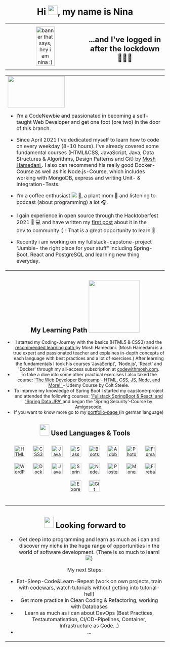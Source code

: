 

<h1 align="center">Hi <img src="https://raw.githubusercontent.com/MartinHeinz/MartinHeinz/master/wave.gif" width="30px">, my name is Nina</h1>
<table><tr>
 <td valign="center" width="50%">
 
<div align="center">
 <img src="https://user-images.githubusercontent.com/82531854/124768857-4d6c3880-df39-11eb-81a1-45433ae05e24.jpg" alt="banner that says, hey i am nina :)" width='50%' > 

</div>
 </td>
<td valign="center" width="50%">
 
<div align="center">
<h2> ...and I've logged in after the lockdown👩🏾‍💻</h2>
</div>
 </td>
</div></td></tr></table>  
  
 
 <table><tr>
  <td valign="center" width="100%">
<div align="left">

 <div align="left"> <img src="https://media.giphy.com/media/QAPhxHyGNA0vZ2qCt9/giphy.gif" width="180px" height="99px">


-  I’m a CodeNewbie and passionated in becoming a self-taught Web Developer and get one foot (ore two) in the door of this branch.
- Since April 2021 I've dedicated myself to learn how to code on every weekday (8-10 hours). I've already covered some fundamental courses (HTML&CSS, JavaScript, Java, Data Structures & Algorithms, Design Patterns and Git) by <a href= "https://codewithmosh.com/" target="_blank" rel="noopener noreferrer">Mosh Hamedani </a>. I also can recommend his really good Docker-Course as well as his Node.js-Course, which includes working with MongoDB, express and writing Unit- & Integration-Tests.

- I’m a coffee enthusiast <img src="https://img.icons8.com/office/16/000000/coffee-pot.png"/> 💞️, a plant mom 🌱 and listening to podcast (about programming) a lot 🎧. 
   
- I gain experience in open source through the Hacktoberfest 2021 🍂 💻 and have written my <a href="https://dev.to/nbrownie1990/so-much-better-than-the-oktoberfest-first-steps-in-open-source-2k2e">first post</a> about it in the dev.to community :)
 ! That is a great opportunity to learn 👯

- Recently i am working on my fullstack-capstone-project "Jumble- the right place for your stuff" including Spring-Boot, React and PostgreSQL and learning new thing everyday. 
  
</div></td>
</tr></table>  
 
 
  <td valign="top" width="50%">
 
## <div align="center"> <b> My Learning Path</b> <img src="https://media.giphy.com/media/OrD7Qz01xSSMXhZ7wg/giphy.gif" width="160px" height="165px">
  <div>
   
<div align="center">
  

- I started my Coding-Journey with the basics (HTML5 & CSS3) and the <a href=" https://codewithmosh.com/p/fundamentals"> recommended learning path </a> by Mosh Hamedani. (Mosh Hamedani is a true expert and passionated teacher and explaines in-depth concepts of each language with best practices and a lot of exercises.) After learning the fundamentals I took his courses 'JavaScript', 'Node.js', 'React' and 'Docker' through my all-access subscription at <a href= "https://codewithmosh.com/courses" target="_blank" rel="noopener noreferrer"> codewithmosh.com</a>. 
- To take a dive into some other practical exercises I also taked the course: <a href= "https://www.udemy.com/course/the-web-developer-bootcamp/" target="_blank" rel="noopener noreferrer">'The Web Developer Bootcamp - HTML, CSS, JS, Node, and More!' </a> - Udemy Course by Colt Steele.
- To improve my knowledge of Spring Boot I started my capstone-project and attended the following courses: <a href= "https://amigoscode.com/courses" target="_blank" rel="noopener noreferrer">'Fullstack SpringBoot & React' and 'Spring Data JPA' </a>  and began the 'Spring Security'-Course by Amigoscode.
- If you want to know more go to my <a href= "https://www.ninabraunger.de" target="_blank" rel="noopener noreferrer"> portfolio-page </a> (in german language) 
  
  
<div align="center">
 <h2> <b> <img src="https://media.giphy.com/media/2Ygy0khwewLgMSYM0t/giphy.gif" width="30px" height="35px""> Used Languages & Tools</b> </h2>
 </div>
 

<div align="center">  
<img style="margin: 10px" src="https://profilinator.rishav.dev/skills-assets/html5-original-wordmark.svg" alt="HTML5" height="35" />  
<img style="margin: 10px" src="https://profilinator.rishav.dev/skills-assets/css3-original-wordmark.svg" alt="CSS3" height="35" />  
  <img style="margin: 10px" src="https://profilinator.rishav.dev/skills-assets/javascript-original.svg" alt="JavaScript" height="35" />  
<img style="margin: 10px" src="https://profilinator.rishav.dev/skills-assets/sass-original.svg" alt="Sass" height="35" />  
<img style="margin: 10px" src="https://profilinator.rishav.dev/skills-assets/bootstrap-plain.svg" alt="Bootstrap" height="35" />  
<img style="margin: 10px" src="https://profilinator.rishav.dev/skills-assets/adobeindesign.svg" alt="Adobe InDesign" height="35" />  
<img style="margin: 10px" src="https://profilinator.rishav.dev/skills-assets/photoshop-plain.svg" alt="Photoshop" height="35" />  
<img style="margin: 10px" src="https://profilinator.rishav.dev/skills-assets/figma-icon.svg" alt="Figma" height="35" />  
<img style="margin: 10px" src="https://profilinator.rishav.dev/skills-assets/wordpress.png" alt="WordPress" height="35" /> 
<img style="margin: 10px" src="https://profilinator.rishav.dev/skills-assets/docker-original-wordmark.svg" alt="Docker" height="35" />   
<img style="margin: 10px" src="https://profilinator.rishav.dev/skills-assets/java-original-wordmark.svg" alt="Java" height="35" /> 
  <img style="margin: 10px" src="https://profilinator.rishav.dev/skills-assets/springio-icon.svg" alt="Spring" height="35" /> 
<img style="margin: 10px" src="https://profilinator.rishav.dev/skills-assets/nodejs-original-wordmark.svg" alt="Node.js" height="35" />  
<img style="margin: 10px" src="https://profilinator.rishav.dev/skills-assets/postgresql-original-wordmark.svg" alt="PostgreSQL" height="35" /> 
<img style="margin: 10px" src="https://profilinator.rishav.dev/skills-assets/mongodb-original-wordmark.svg" alt="MongoDB" height="35" /> 
<img style="margin: 10px" src="https://profilinator.rishav.dev/skills-assets/firebase.png" alt="Firebase" height="35" />  
<img style="margin: 10px" src="https://profilinator.rishav.dev/skills-assets/express-original-wordmark.svg" alt="Express.js" height="35" />  
<img style="margin: 10px" src="https://profilinator.rishav.dev/skills-assets/git-scm-icon.svg" alt="Git" height="35" />  
</div>  
  


<br />

 
  
  
<table><tr>
<td valign="top" width="50%">
<div align="center">
 
 <h2> <b><img src="https://media.giphy.com/media/JXmfObfO0lBdP27tT9/giphy.gif" width="30px" height="35px""> Looking forward to</b> </h2>
 </div>
<div align="center">  
<div align="center">  

-  Get deep into programming and learn as much as i can and discover my niche in the huge range of opportunities in the world of software development. (There is so much to learn! <img src="https://img.icons8.com/emoji/20/000000/smiling-face-with-heart-eyes.png"/>)
 
My next Steps:

 - Eat-Sleep-Code&Learn-Repeat (work on own projects, train with <a href="https://www.codewars.com/"> codewars</a>, watch tutorials without getting into tutorial-hell)
 - Get more practice in Clean Coding & Refactoring, working with Databases
 - Learn as much as i can about DevOps (Best Practices, Testautomatisation, CI/CD-Pipelines, Container, Infrastructure as Code...)
 - ...
 
   
</div></td></table> 
   
   
   


 


